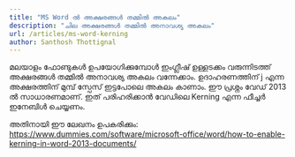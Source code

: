 ```yaml
---
title: "MS Word ൽ അക്ഷരങ്ങൾ തമ്മിൽ അകലം"
description: "ചില അക്ഷരങ്ങൾ തമ്മിൽ അനാവശ്യ അകലം"
url: /articles/ms-word-kerning
author: Santhosh Thottignal
---
```


മലയാളം ഫോണ്ടുകൾ ഉപയോഗിക്കുമ്പോൾ ഇംഗ്ലീഷ് ഉള്ളടക്കം വരുന്നിടത്ത് അക്ഷരങ്ങൾ തമ്മിൽ അനാവശ്യ അകലം വന്നേക്കാം. ഉദാഹരണത്തിന് j എന്ന അക്ഷരത്തിന് മുമ്പ് സ്പേസ് ഇട്ടപോലെ അകലം കാണാം. ഈ പ്രശ്നം വേഡ് 2013 ൽ സാധാരണമാണ്. ഇത് പരിഹരിക്കാൻ വേഡിലെ Kerning എന്ന ഫീച്ചർ ഇനേബിൾ ചെയ്യണം.

അതിനായി ഈ ലേഖനം ഉപകരിക്കും: https://www.dummies.com/software/microsoft-office/word/how-to-enable-kerning-in-word-2013-documents/


